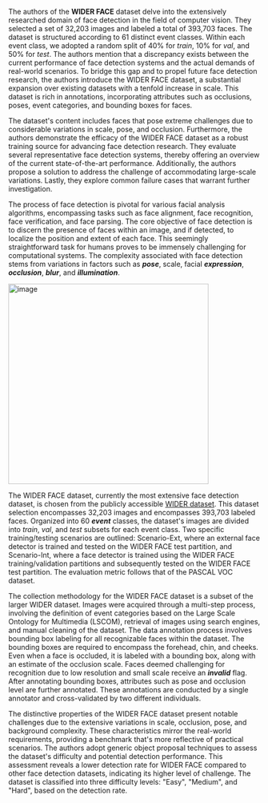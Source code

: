 The authors of the **WIDER FACE** dataset delve into the extensively researched domain of face detection in the field of computer vision. They selected a set of 32,203 images and labeled a total of 393,703 faces. The dataset is structured according to 61 distinct event classes. Within each event class, we adopted a random split of 40% for *train*, 10% for *val*, and 50% for *test*. The authors mention that a discrepancy exists between the current performance of face detection systems and the actual demands of real-world scenarios. To bridge this gap and to propel future face detection research, the authors introduce the WIDER FACE dataset, a substantial expansion over existing datasets with a tenfold increase in scale. This dataset is rich in annotations, incorporating attributes such as occlusions, poses, event categories, and bounding boxes for faces.

The dataset's content includes faces that pose extreme challenges due to considerable variations in scale, pose, and occlusion. Furthermore, the authors demonstrate the efficacy of the WIDER FACE dataset as a robust training source for advancing face detection research. They evaluate several representative face detection systems, thereby offering an overview of the current state-of-the-art performance. Additionally, the authors propose a solution to address the challenge of accommodating large-scale variations. Lastly, they explore common failure cases that warrant further investigation.

The process of face detection is pivotal for various facial analysis algorithms, encompassing tasks such as face alignment, face recognition, face verification, and face parsing. The core objective of face detection is to discern the presence of faces within an image, and if detected, to localize the position and extent of each face. This seemingly straightforward task for humans proves to be immensely challenging for computational systems. The complexity associated with face detection stems from variations in factors such as ***pose***, scale, facial ***expression***, ***occlusion***, ***blur***, and ***illumination***.

<img src="https://github.com/supervisely/supervisely/assets/78355358/a7965b5a-7581-4dea-a683-d3e07d11c962" alt="image" width="400">

The WIDER FACE dataset, currently the most extensive face detection dataset, is chosen from the publicly accessible [WIDER dataset](https://www.cv-foundation.org/openaccess/content_cvpr_2015/html/Xiong_Recognize_Complex_Events_2015_CVPR_paper.html). This dataset selection encompasses 32,203 images and encompasses 393,703 labeled faces. Organized into 60 ***event*** classes, the dataset's images are divided into *train*, *val*, and *test* subsets for each event class. Two specific training/testing scenarios are outlined: Scenario-Ext, where an external face detector is trained and tested on the WIDER FACE test partition, and Scenario-Int, where a face detector is trained using the WIDER FACE training/validation partitions and subsequently tested on the WIDER FACE test partition. The evaluation metric follows that of the PASCAL VOC dataset.

The collection methodology for the WIDER FACE dataset is a subset of the larger WIDER dataset. Images were acquired through a multi-step process, involving the definition of event categories based on the Large Scale Ontology for Multimedia (LSCOM), retrieval of images using search engines, and manual cleaning of the dataset. The data annotation process involves bounding box labeling for all recognizable faces within the dataset. The bounding boxes are required to encompass the forehead, chin, and cheeks. Even when a face is occluded, it is labeled with a bounding box, along with an estimate of the occlusion scale. Faces deemed challenging for recognition due to low resolution and small scale receive an ***invalid*** flag. After annotating bounding boxes, attributes such as pose and occlusion level are further annotated. These annotations are conducted by a single annotator and cross-validated by two different individuals.

The distinctive properties of the WIDER FACE dataset present notable challenges due to the extensive variations in scale, occlusion, pose, and background complexity. These characteristics mirror the real-world requirements, providing a benchmark that's more reflective of practical scenarios. The authors adopt generic object proposal techniques to assess the dataset's difficulty and potential detection performance. This assessment reveals a lower detection rate for WIDER FACE compared to other face detection datasets, indicating its higher level of challenge. The dataset is classified into three difficulty levels: "Easy", "Medium", and "Hard", based on the detection rate.
